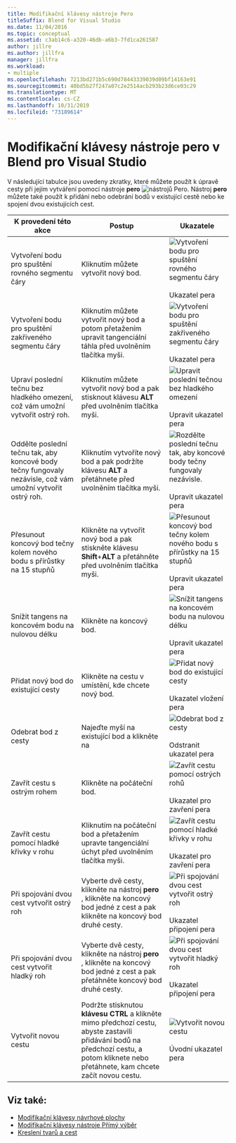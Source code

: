 ```yaml
---
title: Modifikační klávesy nástroje Pero
titleSuffix: Blend for Visual Studio
ms.date: 11/04/2016
ms.topic: conceptual
ms.assetid: c3ab14c6-a320-46db-a6b3-7fd1ca261587
author: jillre
ms.author: jillfra
manager: jillfra
ms.workload:
- multiple
ms.openlocfilehash: 7213bd271b5c690d78443339039d09bf14163e91
ms.sourcegitcommit: 40bd5b27f247a07c2e2514acb293b23d6ce03c29
ms.translationtype: MT
ms.contentlocale: cs-CZ
ms.lasthandoff: 10/31/2019
ms.locfileid: "73189614"
---
```

# <a name="pen-tool-modifier-keys-in-blend-for-visual-studio"></a>Modifikační klávesy nástroje pero v Blend pro Visual Studio

V následující tabulce jsou uvedeny zkratky, které můžete použít k úpravě cesty při jejím vytváření pomocí nástroje **pero** ![nástrojů Pero](../designers/media/d514358f-185a-412f-a55d-36633b25dc8a.png). Nástroj **pero** můžete také použít k přidání nebo odebrání bodů v existující cestě nebo ke spojení dvou existujících cest.

|K provedení této akce|Postup|Ukazatele|
| - |-------------|-------------|
|Vytvoření bodu pro spuštění rovného segmentu čáry|Kliknutím můžete vytvořit nový bod.|![Vytvoření bodu pro spuštění rovného segmentu čáry](../designers/media/0bfb1b71-80ac-4ad4-aed8-40e09f8b7ab8.png)<br /><br /> Ukazatel pera|
|Vytvoření bodu pro spuštění zakřiveného segmentu čáry|Kliknutím můžete vytvořit nový bod a potom přetažením upravit tangenciální táhla před uvolněním tlačítka myši.|![Vytvoření bodu pro spuštění zakřiveného segmentu čáry](../designers/media/0bfb1b71-80ac-4ad4-aed8-40e09f8b7ab8.png)<br /><br /> Ukazatel pera|
|Upraví poslední tečnu bez hladkého omezení, což vám umožní vytvořit ostrý roh.|Kliknutím můžete vytvořit nový bod a pak stisknout klávesu **ALT** před uvolněním tlačítka myši.|![Upravit poslední tečnou bez hladkého omezení](../designers/media/317e5475-b70c-489f-9477-110a98639ade.png)<br /><br /> Upravit ukazatel pera|
|Oddělte poslední tečnu tak, aby koncové body tečny fungovaly nezávisle, což vám umožní vytvořit ostrý roh.|Kliknutím vytvoříte nový bod a pak podržíte klávesu **ALT** a přetáhnete před uvolněním tlačítka myši.|![Rozdělte poslední tečnu tak, aby koncové body tečny fungovaly nezávisle.](../designers/media/317e5475-b70c-489f-9477-110a98639ade.png)<br /><br /> Upravit ukazatel pera|
|Přesunout koncový bod tečny kolem nového bodu s přírůstky na 15 stupňů|Klikněte na vytvořit nový bod a pak stiskněte klávesu **Shift**+**ALT** a přetáhněte před uvolněním tlačítka myši.|![Přesunout koncový bod tečny kolem nového bodu s přírůstky na 15 stupňů](../designers/media/317e5475-b70c-489f-9477-110a98639ade.png)<br /><br /> Upravit ukazatel pera|
|Snížit tangens na koncovém bodu na nulovou délku|Klikněte na koncový bod.|![Snížit tangens na koncovém bodu na nulovou délku](../designers/media/317e5475-b70c-489f-9477-110a98639ade.png)<br /><br /> Upravit ukazatel pera|
|Přidat nový bod do existující cesty|Klikněte na cestu v umístění, kde chcete nový bod.|![Přidat nový bod do existující cesty](../designers/media/b004ad5a-33a4-46ae-81c0-20be0d819332.png)<br /><br /> Ukazatel vložení pera|
|Odebrat bod z cesty|Najeďte myší na existující bod a klikněte na|![Odebrat bod z cesty](../designers/media/08a64b78-f3df-4730-8169-c56b5631b071.png)<br /><br /> Odstranit ukazatel pera|
|Zavřít cestu s ostrým rohem|Klikněte na počáteční bod.|![Zavřít cestu pomocí ostrých rohů](../designers/media/a12fd3b4-a553-4762-b01c-c35efa594362.png)<br /><br /> Ukazatel pro zavření pera|
|Zavřít cestu pomocí hladké křivky v rohu|Kliknutím na počáteční bod a přetažením upravte tangenciální úchyt před uvolněním tlačítka myši.|![Zavřít cestu pomocí hladké křivky v rohu](../designers/media/a12fd3b4-a553-4762-b01c-c35efa594362.png)<br /><br /> Ukazatel pro zavření pera|
|Při spojování dvou cest vytvořit ostrý roh|Vyberte dvě cesty, klikněte na nástroj **pero** , klikněte na koncový bod jedné z cest a pak klikněte na koncový bod druhé cesty.|![Při spojování dvou cest vytvořit ostrý roh](../designers/media/bd12dfa4-112e-4f37-9765-3479e6b69894.png)<br /><br /> Ukazatel připojení pera|
|Při spojování dvou cest vytvořit hladký roh|Vyberte dvě cesty, klikněte na nástroj **pero** , klikněte na koncový bod jedné z cest a pak přetáhněte koncový bod druhé cesty.|![Při spojování dvou cest vytvořit hladký roh](../designers/media/bd12dfa4-112e-4f37-9765-3479e6b69894.png)<br /><br /> Ukazatel připojení pera|
|Vytvořit novou cestu|Podržte stisknutou **klávesu CTRL** a klikněte mimo předchozí cestu, abyste zastavili přidávání bodů na předchozí cestu, a potom kliknete nebo přetáhnete, kam chcete začít novou cestu.|![Vytvořit novou cestu](../designers/media/69758176-5f53-465b-808c-f13fd1a0b3f2.png)<br /><br /> Úvodní ukazatel pera|

## <a name="see-also"></a>Viz také:

- [Modifikační klávesy návrhové plochy](../designers/artboard-modifier-keys-in-blend.md)
- [Modifikační klávesy nástroje Přímý výběr](../designers/direct-selection-tool-modifier-keys-in-blend.md)
- [Kreslení tvarů a cest](draw-shapes-and-paths.md)